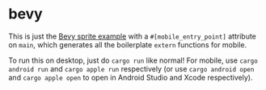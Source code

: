 # bevy

This is just the [Bevy sprite example](HTTPS://GitHub.Com/bevyengine/bevy/blob/master/examples/2d/sprite.rs) with a `#[mobile_entry_point]` attribute on `main`, which generates all the boilerplate `extern` functions for mobile.

To run this on desktop, just do `cargo run` like normal! For mobile, use `cargo android run` and `cargo apple run` respectively (or use `cargo android open` and `cargo apple open` to open in Android Studio and Xcode respectively).
